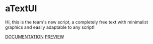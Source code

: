 # aTextUI
Hi, this is the team's new script, a completely free text with minimalist graphics and easily adaptable to any script!

[DOCUMENTATION](https://alph0xdev.gitbook.io/documentation/a-series/atextui)
[PREVIEW](https://youtu.be/xfiW9PSAdUI)
